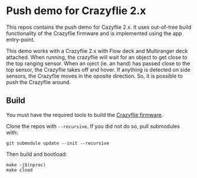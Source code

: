 # Push demo for Crazyflie 2.x

This repos contains the push demo for Cazyflie 2.x.
It uses out-of-tree build functionality of the Crazyflie firmware and is implemented using the app entry-point.

This demo works with a Crazyflie 2.x with Flow deck and Multiranger deck attached.
When running, the crazyflie will wait for an object to get close to the top ranging sensor.
When an oject (ie. an hand) has passed close to the top sensor, the Crazyflie takes off and hover.
If anything is detected on side sensors, the Crazyflie moves in the oposite direction.
So, it is possible to push the Crazyflie around.

## Build

You must have the required tools to build the [Crazyflie firmware](https://github.com/bitcraze/crazyflie-firmware).

Clone the repos with ```--recursive```. If you did not do so, pull submodules with:
```
git submodule update --init --recursive
```

Then build and bootload:
```
make -j$(nproc)
make cload
```


